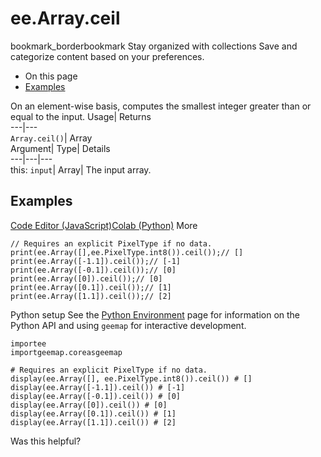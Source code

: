  
#  ee.Array.ceil 
bookmark_borderbookmark Stay organized with collections  Save and categorize content based on your preferences.
  * On this page
  * [Examples](https://developers.google.com/earth-engine/apidocs/ee-array-ceil#examples)


On an element-wise basis, computes the smallest integer greater than or equal to the input. 
Usage| Returns  
---|---  
`Array.ceil()`| Array  
Argument| Type| Details  
---|---|---  
this: `input`| Array| The input array.  
## Examples
[Code Editor (JavaScript)](https://developers.google.com/earth-engine/apidocs/ee-array-ceil#code-editor-javascript-sample)[Colab (Python)](https://developers.google.com/earth-engine/apidocs/ee-array-ceil#colab-python-sample) More
```
// Requires an explicit PixelType if no data.
print(ee.Array([],ee.PixelType.int8()).ceil());// []
print(ee.Array([-1.1]).ceil());// [-1]
print(ee.Array([-0.1]).ceil());// [0]
print(ee.Array([0]).ceil());// [0]
print(ee.Array([0.1]).ceil());// [1]
print(ee.Array([1.1]).ceil());// [2]
```
Python setup
See the [ Python Environment](https://developers.google.com/earth-engine/guides/python_install) page for information on the Python API and using `geemap` for interactive development.
```
importee
importgeemap.coreasgeemap
```
```
# Requires an explicit PixelType if no data.
display(ee.Array([], ee.PixelType.int8()).ceil()) # []
display(ee.Array([-1.1]).ceil()) # [-1]
display(ee.Array([-0.1]).ceil()) # [0]
display(ee.Array([0]).ceil()) # [0]
display(ee.Array([0.1]).ceil()) # [1]
display(ee.Array([1.1]).ceil()) # [2]
```

Was this helpful?
